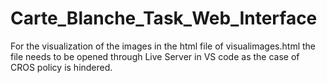 # Carte_Blanche_Task_Web_Interface
For the visualization of the images in the html file of visualimages.html the file needs to be opened through Live Server in VS code as the case of CROS policy is hindered.
